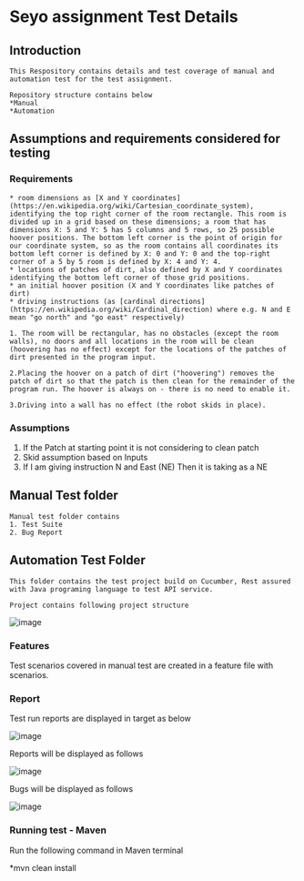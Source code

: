 Seyo assignment Test Details
==========================================

## Introduction
	This Respository contains details and test coverage of manual and automation test for the test assignment.
	
	Repository structure contains below
	*Manual
	*Automation

## Assumptions and requirements considered for testing
### Requirements

	* room dimensions as [X and Y coordinates](https://en.wikipedia.org/wiki/Cartesian_coordinate_system), identifying the top right corner of the room rectangle. This room is divided up in a grid based on these dimensions; a room that has dimensions X: 5 and Y: 5 has 5 columns and 5 rows, so 25 possible hoover positions. The bottom left corner is the point of origin for our coordinate system, so as the room contains all coordinates its bottom left corner is defined by X: 0 and Y: 0 and the top-right corner of a 5 by 5 room is defined by X: 4 and Y: 4.
	* locations of patches of dirt, also defined by X and Y coordinates identifying the bottom left corner of those grid positions.
	* an initial hoover position (X and Y coordinates like patches of dirt)
	* driving instructions (as [cardinal directions](https://en.wikipedia.org/wiki/Cardinal_direction) where e.g. N and E mean "go north" and "go east" respectively) 

	1. The room will be rectangular, has no obstacles (except the room walls), no doors and all locations in the room will be clean (hoovering has no effect) except for the locations of the patches of dirt presented in the program input.

	2.Placing the hoover on a patch of dirt ("hoovering") removes the patch of dirt so that the patch is then clean for the remainder of the program run. The hoover is always on - there is no need to enable it.

	3.Driving into a wall has no effect (the robot skids in place).
  
### Assumptions

1. If the Patch at starting point it is not considering to clean patch
2. Skid assumption based on Inputs
3. If I am giving instruction N and East (NE) Then it is taking as a NE
	
## Manual Test folder
	Manual test folder contains 
	1. Test Suite 
	2. Bug Report
	
## Automation Test Folder
	This folder contains the test project build on Cucumber, Rest assured with Java programing language to test API service.
	
	Project contains following project structure
  
  ![image](https://user-images.githubusercontent.com/92436442/137136917-16b2195f-5e1f-4234-a2c1-c5b7189cbad9.png)

### Features 
 Test scenarios covered in manual test are created in a feature file with scenarios.
 
### Report
Test run reports are displayed in target as below

![image](https://user-images.githubusercontent.com/92436442/137137587-5a418dbb-591c-419a-8bf3-4325c5e7b90e.png)

Reports will be displayed as follows 

![image](https://user-images.githubusercontent.com/92436442/137139771-8f5ef24e-091d-42dd-b770-9030a910f30b.png)

Bugs will be displayed as follows

![image](https://user-images.githubusercontent.com/92436442/137140034-221ba635-efb9-4927-8575-71be958edc88.png)

### Running test - Maven
Run the following command  in Maven terminal

*mvn clean install 
